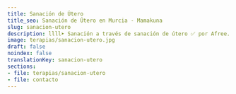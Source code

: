 ```yaml
---
title: Sanación de Útero
title_seo: Sanación de Útero en Murcia - Mamakuna
slug: sanacion-utero
description: llll➤ Sanación a través de sanación de útero ✅ por Afree.
image: terapias/sanacion-utero.jpg
draft: false
noindex: false
translationKey: sanacion-utero
sections:
- file: terapias/sanacion-utero
- file: contacto
---
```

